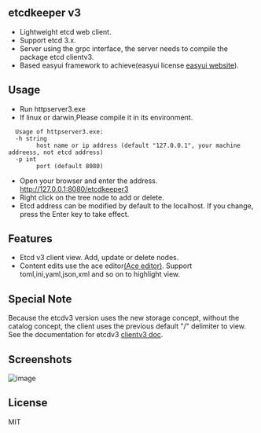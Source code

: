 ## etcdkeeper v3
* Lightweight etcd web client.
* Support etcd 3.x.
* Server using the grpc interface, the server needs to compile the package etcd clientv3.
* Based easyui framework to achieve(easyui license [easyui website](http://www.jeasyui.com)).

## Usage
* Run httpserver3.exe
* If linux or darwin,Please compile it in its environment.
```
  Usage of httpserver3.exe:  
  -h string  
        host name or ip address (default "127.0.0.1", your machine addreess, not etcd address)
  -p int
        port (default 8080)
```
* Open your browser and enter the address. http://127.0.0.1:8080/etcdkeeper3
* Right click on the tree node to add or delete.
* Etcd address can be modified by default to the localhost. If you change, press the Enter key to take effect.

## Features
* Etcd v3 client view. Add, update or delete nodes.
* Content edits use the ace editor[(Ace editor)](https://ace.c9.io). Support toml,ini,yaml,json,xml and so on to highlight view.

## Special Note
Because the etcdv3 version uses the new storage concept, without the catalog concept, the client uses the previous default "/" delimiter to view. See the documentation for etcdv3 [clientv3 doc](https://godoc.org/github.com/coreos/etcd/clientv3).

## Screenshots
![image](https://github.com/evildecay/etcdkeeper3/raw/master/screenshots/ui.png)

## License
MIT
